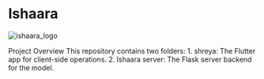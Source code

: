 # Ishaara

![ishaara_logo](https://github.com/user-attachments/assets/cb8e6b1f-61c6-41ef-a015-2077c33d92b3)

Project Overview
  This repository contains two folders:
    1. shreya: The Flutter app for client-side operations.
    2. Ishaara server: The Flask server backend for the model.
